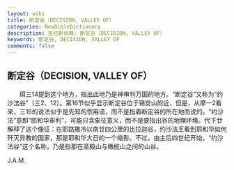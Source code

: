 ```yaml
---
layout: wiki
title: 断定谷（DECISION, VALLEY OF）
categories: NewBibleDictionary
description: 圣经新词典: 断定谷（DECISION, VALLEY OF）
keywords: 断定谷, DECISION, VALLEY OF
comments: false
---
```


## 断定谷（DECISION, VALLEY OF）

　　珥三14提到这个地方，指出此地乃是神审判万国的地方。“断定谷”又称为“约沙法谷”（三2、12）。第16节似乎显示断定谷位于锡安山附近，但是，从摩一2看来，三16的说法似乎是先知的惯用语，而不是指着断定谷的所在地而说的。“约沙法”意即“耶和华审判”，可能只含象征意义，而不是要指出谷的地理环境。代下廿解释了这个像征：在耶路撒冷以南廿四公里的比拉迦谷，约沙法王看到耶和华如何歼灭异教的国家，那是耶和华大日的一个缩影。不过，由主后四世纪开始，“约沙法谷”这个名称，乃是指那在圣殿山与橄榄山之间的山谷。

J.A.M.








